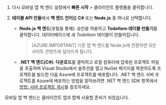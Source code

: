 
1. 다시 모바일 앱 백 엔드 설정에서 **빠른 시작** > 클라이언트 플랫폼을 클릭합니다. 

2. **테이블 API 만들**에서 **백 엔드 언어**를 **C#** 또는 **Node.js** 중 하나로 선택합니다.

	+ **Node.js 백 엔드**(포털을 통해): 승인을 허용하고 **TodoItem 테이블 만들기**를 클릭합니다. 데이터베이스에 새 *TodoItem* 테이블이 만들어집니다.
	 
		>[AZURE.IMPORTANT] 기존 앱 백 엔드를 Node.js에 전환하면 모든 사이트 콘텐츠에 덮어쓰게 됩니다.

	+ **.NET 백 엔드(C#)**: **다운로드**를 클릭하고 로컬 컴퓨터에 압축된 프로젝트 파일을 추출하며 Visual Studio에서 솔루션을 열고 NuGet 패키지를 복원하도록 프로젝트를 빌드한 다음 Azure에 프로젝트를 배포합니다. .NET 백 엔드 서버 프로젝트를 Azure에 배포하는 방법을 알아보려면 .NET 백 엔드 SDK 항목에서 [방법: 서버 프로젝트 게시](app-service-mobile-dotnet-backend-how-to-use-server-sdk.md#publish-server-project)를 참조하세요.
	 
모바일 앱 백 엔드는 클라이언트 앱과 함께 사용할 준비가 되었습니다.

<!---HONumber=AcomDC_0211_2016-->